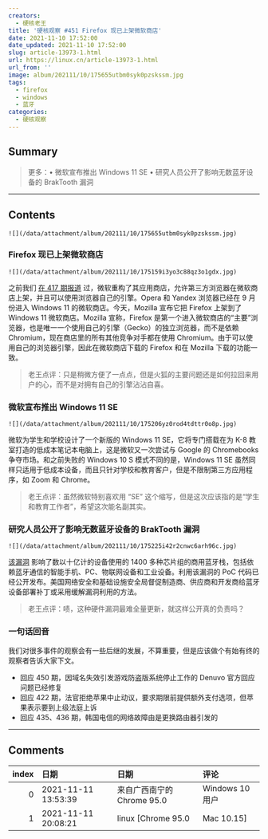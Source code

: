 ```yaml
---
creators:
  - 硬核老王
title: '硬核观察 #451 Firefox 现已上架微软商店'
date: 2021-11-10 17:52:00
date_updated: 2021-11-10 17:52:00
slug: article-13973-1.html
url: https://linux.cn/article-13973-1.html
url_from: ''
image: album/202111/10/175655utbm0syk0pzskssm.jpg
tags:
  - firefox
  - windows
  - 蓝牙
categories:
  - 硬核观察
---
```


## Summary

> 更多：• 微软宣布推出 Windows 11 SE • 研究人员公开了影响无数蓝牙设备的 BrakTooth 漏洞

***

<!-- more -->

## Contents

`![](/data/attachment/album/202111/10/175655utbm0syk0pzskssm.jpg)`

### Firefox 现已上架微软商店

`![](/data/attachment/album/202111/10/175159i3yo3c88qz3o1gdx.jpg)`

之前我们 [在 417 期报道](https://linux.cn/article-13859-1.html) 过，微软重构了其应用商店，允许第三方浏览器在微软商店上架，并且可以使用浏览器自己的引擎。Opera 和 Yandex 浏览器已经在 9 月份进入 Windows 11 的微软商店。今天，Mozilla 宣布它把 Firefox 上架到了 Windows 11 微软商店。Mozilla 宣称，Firefox 是第一个进入微软商店的“主要”浏览器，也是唯一一个使用自己的引擎（Gecko）的独立浏览器，而不是依赖 Chromium，现在商店里的所有其他竞争对手都在使用 Chromium。由于可以使用自己的浏览器引擎，因此在微软商店下载的 Firefox 和在 Mozilla 下载的功能一致。

> 
> 老王点评：只是稍微方便了一点点，但是火狐的主要问题还是如何拉回来用户的心，而不是对拥有自己的引擎沾沾自喜。
> 
> 
> 

### 微软宣布推出 Windows 11 SE

`![](/data/attachment/album/202111/10/175206yz0rod4tdttr0o8p.jpg)`

微软为学生和学校设计了一个新版的 Windows 11 SE，它将专门搭载在为 K-8 教室打造的低成本笔记本电脑上，这是微软又一次尝试与 Google 的 Chromebooks 争夺市场。和之前失败的 Windows 10 S 模式不同的是，Windows 11 SE 虽然同样只适用于低成本设备，而且只针对学校和教育客户，但是不限制第三方应用程序，如 Zoom 和 Chrome。

> 
> 老王点评：虽然微软特别喜欢用 “SE” 这个缩写，但是这次应该指的是“学生和教育工作者”，希望这次能名副其实。
> 
> 
> 

### 研究人员公开了影响无数蓝牙设备的 BrakTooth 漏洞

`![](/data/attachment/album/202111/10/175225i42r2cnwc6arh96c.jpg)`

[该漏洞](https://threatpost.com/braktooth-bluetooth-bugs-exploit-poc/176036/) 影响了数以十亿计的设备使用的 1400 多种芯片组的商用蓝牙栈，包括依赖蓝牙通信的智能手机、PC、物联网设备和工业设备。利用该漏洞的 PoC 代码已经公开发布。美国网络安全和基础设施安全局督促制造商、供应商和开发商给蓝牙设备部署补丁或采用缓解漏洞利用的方法。

> 
> 老王点评：啧，这种硬件漏洞最难全量更新，就这样公开真的负责吗？
> 
> 
> 

### 一句话回音

我们对很多事件的观察会有一些后继的发展，不算重要，但是应该做个有始有终的观察者告诉大家下文。

* 回应 450 期，因域名失效引发游戏防盗版系统停止工作的 Denuvo 官方回应问题已经修复
* 回应 422 期，法官拒绝苹果中止动议，要求期限前提供额外支付选项，但苹果表示要到上级法庭上诉
* 回应 435、436 期，韩国电信的网络故障由是更换路由器引发的

***

## Comments

|   index | 日期                | 日期                                       | 评论           |
|--------:|:--------------------|:-------------------------------------------|:---------------|
|       0 | 2021-11-11 13:53:39 | 来自广西南宁的 Chrome 95.0|Windows 10 用户 | 验证码回来了   |
|       1 | 2021-11-11 20:08:21 | linux [Chrome 95.0|Mac 10.15]              | 之前坏了没发现 |
